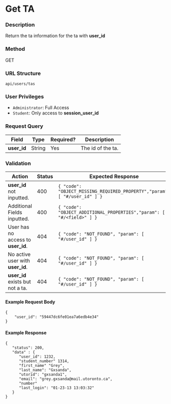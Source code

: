 Get TA
===

### Description
Return the ta information for the ta with **user_id**

### Method
GET

### URL Structure
`api/users/tas`

### User Privileges
* `Administrator`: Full Access
* `Student`: Only access to **session_user_id**

### Request Query
| Field       | Type   | Required? | Description        |
|-------------|--------|-----------|--------------------|
| **user_id** | String | Yes       |  The id of the ta. |


### Validation
| Action                             | Status | Expected Response                                                         |
|------------------------------------|--------|---------------------------------------------------------------------------|
| **user_id** not inputted.          | 400    | `{ "code": "OBJECT_MISSING_REQUIRED_PROPERTY","param": [ "#/user_id" ] }` |
| Additional Fields inputted.        | 400    | `{ "code": "OBJECT_ADDITIONAL_PROPERTIES","param": [ "#/<field>" ] }`     |
| User has no access to **user_id**. | 404    | `{ "code": "NOT_FOUND", "param": [ "#/user_id" ] }`                       |
| No active user with **user_id**.   | 404    | `{ "code": "NOT_FOUND", "param": [ "#/user_id" ] }`                       |
| **user_id** exists but not a ta.   | 404    | `{ "code": "NOT_FOUND", "param": [ "#/user_id" ] }`                       |


#### Example Request Body
```
{
    "user_id": "59447dc6fe01ea7a6edb4e34" 
}
```
#### Example Response
```
{
   "status": 200,
   "data" : {
      "user_id": 1232,
      "student_number" 1314,
      "first_name" "Grey",
      "last_name": "Gxsanda",
      "utorid": "gxsanda1",
      "email": "grey.gxsanda@mail.utoronto.ca",
      "number"
      "last_login": "01-23-13 13:03:32"
   }
}
```
